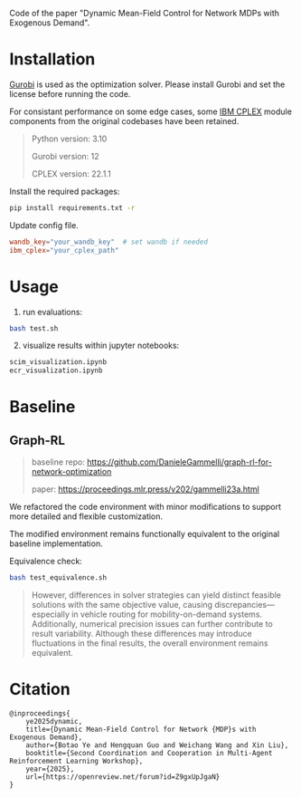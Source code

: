 Code of the paper "Dynamic Mean-Field Control for Network MDPs with Exogenous Demand".

# Installation
[Gurobi](https://www.gurobi.com/) is used as the optimization solver. Please install Gurobi and set the license before running the code.

For consistant performance on some edge cases, some [IBM CPLEX](https://www.ibm.com/cn-zh/products/ilog-cplex-optimization-studio) module components from the original codebases have been retained.

> Python version: 3.10
> 
> Gurobi version: 12
> 
> CPLEX version: 22.1.1

Install the required packages:
```bash
pip install requirements.txt -r
```

Update config file.
```toml
wandb_key="your_wandb_key"  # set wandb if needed
ibm_cplex="your_cplex_path" 
```


# Usage
1. run evaluations:
```bash
bash test.sh
```

2. visualize results within jupyter notebooks:
```bash
scim_visualization.ipynb
ecr_visualization.ipynb
``` 

# Baseline
## Graph-RL 
> baseline repo: https://github.com/DanieleGammelli/graph-rl-for-network-optimization
>
> paper: https://proceedings.mlr.press/v202/gammelli23a.html

We refactored the code environment with minor modifications to support more detailed and flexible customization.

The modified environment remains functionally equivalent to the original baseline implementation.

Equivalence check:
```bash
bash test_equivalence.sh
```

> However, differences in solver strategies can yield distinct feasible solutions with the same objective value, causing discrepancies—especially in vehicle routing for mobility-on-demand systems. Additionally, numerical precision issues can further contribute to result variability. Although these differences may introduce fluctuations in the final results, the overall environment remains equivalent.

# Citation
```text
@inproceedings{
    ye2025dynamic,
    title={Dynamic Mean-Field Control for Network {MDP}s with Exogenous Demand},
    author={Botao Ye and Hengquan Guo and Weichang Wang and Xin Liu},
    booktitle={Second Coordination and Cooperation in Multi-Agent Reinforcement Learning Workshop},
    year={2025},
    url={https://openreview.net/forum?id=Z9gxUpJgaN}
}
```